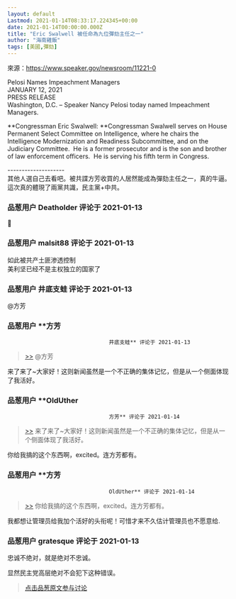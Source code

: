 ```yaml
---
layout: default
Lastmod: 2021-01-14T08:33:17.224345+00:00
date: 2021-01-14T00:00:00.000Z
title: "Eric Swalwell 被任命為九位彈劾主任之一"
author: "海南雞飯"
tags: [美國,彈劾]
---
```


來源：https://www.speaker.gov/newsroom/11221-0  
  
Pelosi Names Impeachment Managers  
JANUARY 12, 2021    
PRESS RELEASE   
Washington, D.C. – Speaker Nancy Pelosi today named Impeachment Managers.  
  
  
**Congressman Eric Swalwell: **Congressman Swalwell serves on House Permanent Select Committee on Intelligence, where he chairs the Intelligence Modernization and Readiness Subcommittee, and on the Judiciary Committee.  He is a former prosecutor and is the son and brother of law enforcement officers.  He is serving his fifth term in Congress.  
  
\--------------------  
其他人選自己去看吧。被共諜方芳收買的人居然能成為彈劾主任之一，真的牛逼。這次真的體現了兩黨共識，民主黨+中共。

            
### 品葱用户 **Deatholder** 评论于 2021-01-13
        
🤢
        


            
### 品葱用户 **malsit88** 评论于 2021-01-13
        
如此被共产土匪渗透控制  
美利坚已经不是主权独立的国家了
        


            
### 品葱用户 **井底支蛙** 评论于 2021-01-13
        
@方芳
        


            
### 品葱用户 **方芳				
									井底支蛙** 评论于 2021-01-13
        
> [\>>]( "/article/item_id-583428#") @方芳

  
  
来了来了~大家好！这则新闻虽然是一个不正确的集体记忆，但是从一个侧面体现了我活好。
        


            
### 品葱用户 **OldUther				
									方芳** 评论于 2021-01-14
        
> [\>>]( "/article/item_id-583439#") 来了来了~大家好！这则新闻虽然是一个不正确的集体记忆，但是从一个侧面体现了我活好。

  
  
你给我搞的这个东西啊，excited。连方芳都有。
        


            
### 品葱用户 **方芳				
									OldUther** 评论于 2021-01-14
        
> [\>>]( "/article/item_id-583453#") 你给我搞的这个东西啊，excited。连方芳都有。

  
  
我都想让管理员给我加个活好的头衔呢！可惜才来不久估计管理员也不愿意给.
        


            
### 品葱用户 **gratesque** 评论于 2021-01-13
        
忠诚不绝对，就是绝对不忠诚。  
  
显然民主党高层绝对不会犯下这种错误。
        






> [点击品葱原文参与讨论](https://pincong.rocks/article/28497)


